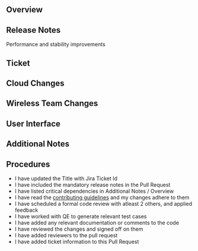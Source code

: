 ## Overview
<!-- Please provide a brief summary of the changes proposed in this pull request. Make sure branch name matches the ticket below. -->


## Release Notes
<!-- Please provide the release notes for this change. Remember to use a clear short text to describe the changes. -->  
<!-- This field is mandatory. -->  
<!-- Generic message for small changes so it only appears once in the aggregated release note -->  
Performance and stability improvements  


## Ticket
<!-- Place associated JIRA ticket link here in this format: [NEX-1000](https://hme.atlassian.net/browse/NEX-1000). -->
<!-- You can copy the ticket link located at top of the ticket page and paste it here. Github will format it automatically for you. -->


## Cloud Changes
<!-- List any changes made to cloud infrastructure or configurations, including the reasoning behind the changes. -->


## Wireless Team Changes
<!-- List any changes made to embedded systems or device configurations, including the reasoning behind the changes. -->


## User Interface
<!-- List any changes made to the application code, including the reasoning behind the changes. -->


## Additional Notes
<!-- Provide any additional notes or information that may be relevant to this pull request. -->
<!-- Please include any relevant links or resources, such as related issues or documentation. -->


## Procedures

- I have updated the Title with Jira Ticket Id
- I have included the mandatory release notes in the Pull Request
- I have listed critical dependencies in Additional Notes / Overview
- I have read the [contributing guidelines](CONTRIBUTING.md) and my changes adhere to them
- I have scheduled a formal code review with atleast 2 others, and applied feedback
- I have worked with QE to generate relevant test cases
- I have added any relevant documentation or comments to the code
- I have reviewed the changes and signed off on them
- I have added reviewers to the pull request
- I have added ticket information to this Pull Request
